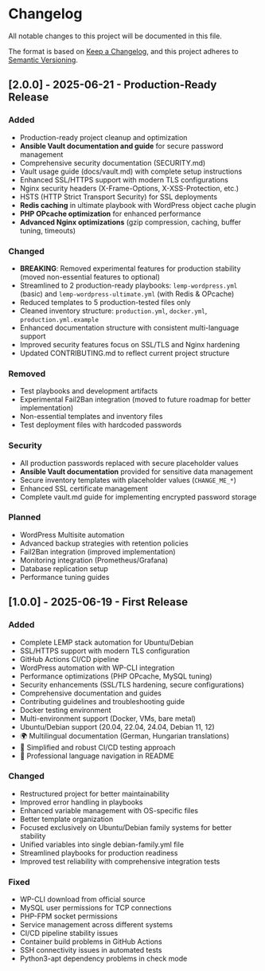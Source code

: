 # Changelog

All notable changes to this project will be documented in this file.

The format is based on [Keep a Changelog](https://keepachangelog.com/en/1.0.0/),
and this project adheres to [Semantic Versioning](https://semver.org/spec/v2.0.0.html).

## [2.0.0] - 2025-06-21 - Production-Ready Release

### Added
- Production-ready project cleanup and optimization
- **Ansible Vault documentation and guide** for secure password management
- Comprehensive security documentation (SECURITY.md)
- Vault usage guide (docs/vault.md) with complete setup instructions
- Enhanced SSL/HTTPS support with modern TLS configurations
- Nginx security headers (X-Frame-Options, X-XSS-Protection, etc.)
- HSTS (HTTP Strict Transport Security) for SSL deployments
- **Redis caching** in ultimate playbook with WordPress object cache plugin
- **PHP OPcache optimization** for enhanced performance
- **Advanced Nginx optimizations** (gzip compression, caching, buffer tuning, timeouts)

### Changed
- **BREAKING**: Removed experimental features for production stability (moved non-essential features to optional)
- Streamlined to 2 production-ready playbooks: `lemp-wordpress.yml` (basic) and `lemp-wordpress-ultimate.yml` (with Redis & OPcache)
- Reduced templates to 5 production-tested files only
- Cleaned inventory structure: `production.yml`, `docker.yml`, `production.yml.example`
- Enhanced documentation structure with consistent multi-language support
- Improved security features focus on SSL/TLS and Nginx hardening
- Updated CONTRIBUTING.md to reflect current project structure

### Removed
- Test playbooks and development artifacts
- Experimental Fail2Ban integration (moved to future roadmap for better implementation)
- Non-essential templates and inventory files
- Test deployment files with hardcoded passwords

### Security
- All production passwords replaced with secure placeholder values
- **Ansible Vault documentation** provided for sensitive data management
- Secure inventory templates with placeholder values (`CHANGE_ME_*`)
- Enhanced SSL certificate management
- Complete vault.md guide for implementing encrypted password storage

### Planned
- WordPress Multisite automation
- Advanced backup strategies with retention policies
- Fail2Ban integration (improved implementation)
- Monitoring integration (Prometheus/Grafana)
- Database replication setup
- Performance tuning guides

## [1.0.0] - 2025-06-19 - First Release

### Added
- Complete LEMP stack automation for Ubuntu/Debian
- SSL/HTTPS support with modern TLS configuration
- GitHub Actions CI/CD pipeline
- WordPress automation with WP-CLI integration
- Performance optimizations (PHP OPcache, MySQL tuning)
- Security enhancements (SSL/TLS hardening, secure configurations)
- Comprehensive documentation and guides
- Contributing guidelines and troubleshooting guide
- Docker testing environment
- Multi-environment support (Docker, VMs, bare metal)
- Ubuntu/Debian support (20.04, 22.04, 24.04, Debian 11, 12)
- 🌍 Multilingual documentation (German, Hungarian translations)
- 🧪 Simplified and robust CI/CD testing approach  
- 📝 Professional language navigation in README

### Changed
- Restructured project for better maintainability
- Improved error handling in playbooks
- Enhanced variable management with OS-specific files
- Better template organization
- Focused exclusively on Ubuntu/Debian family systems for better stability
- Unified variables into single debian-family.yml file
- Streamlined playbooks for production readiness
- Improved test reliability with comprehensive integration tests

### Fixed
- WP-CLI download from official source
- MySQL user permissions for TCP connections
- PHP-FPM socket permissions
- Service management across different systems
- CI/CD pipeline stability issues
- Container build problems in GitHub Actions
- SSH connectivity issues in automated tests
- Python3-apt dependency problems in check mode
